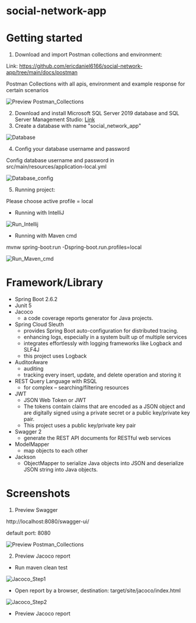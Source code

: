 # social-network-app

# Getting started

1. Download and import Postman collections and environment: 

Link: https://github.com/ericdaniel6166/social-network-app/tree/main/docs/postman

Postman Collections with all apis, environment and example response for certain scenarios

![Preview Postman_Collections](https://github.com/ericdaniel6166/social-network-app/blob/main/docs/images/Preview_Postman_collections.png)

2. Download and install Microsoft SQL Server 2019 database and SQL Server Management Studio: [Link](https://youtu.be/QsXWszvjMBM)
3. Create a database with name "social_network_app" 

![Database](https://github.com/ericdaniel6166/social-network-app/blob/main/docs/images/database.png)

4. Config your database username and password 

Config database username and password in src/main/resources/application-local.yml

![Database_config](https://github.com/ericdaniel6166/social-network-app/blob/main/docs/images/database_config.png)

5. Running project: 

Please choose active profile = local

- Running with IntelliJ

![Run_Intellij](https://github.com/ericdaniel6166/social-network-app/blob/main/docs/images/run_intellij.png)

- Running with Maven cmd 

mvnw spring-boot:run -Dspring-boot.run.profiles=local

![Run_Maven_cmd](https://github.com/ericdaniel6166/social-network-app/blob/main/docs/images/run_maven_cmd.png)

# Framework/Library

- Spring Boot 2.6.2
- Junit 5
- Jacoco 
    - a code coverage reports generator for Java projects.
- Spring Cloud Sleuth
    - provides Spring Boot auto-configuration for distributed tracing.
    - enhancing logs, especially in a system built up of multiple services
    - integrates effortlessly with logging frameworks like Logback and SLF4J
    - this project uses Logback
- AuditorAware 
    - auditing
    - tracking every insert, update, and delete operation and storing it
- REST Query Language with RSQL
    - for complex – searching/filtering resources
- JWT
    - JSON Web Token or JWT
    - The tokens contain claims that are encoded as a JSON object and are digitally signed using a private secret or a public key/private key pair.
    - This project uses a public key/private key pair
- Swagger 2
    - generate the REST API documents for RESTful web services
- ModelMapper
    - map objects to each other
- Jackson 
    - ObjectMapper to serialize Java objects into JSON and deserialize JSON string into Java objects.





# Screenshots
1. Preview Swagger

http://localhost:8080/swagger-ui/

default port: 8080

![Preview Postman_Collections](https://github.com/ericdaniel6166/social-network-app/blob/main/docs/images/Preview_Swagger.png)

2. Preview Jacoco report

- Run maven clean test

![Jacoco_Step1](https://github.com/ericdaniel6166/social-network-app/blob/main/docs/images/jacoco_step1.png)

- Open report by a browser, destination: target/site/jacoco/index.html

![Jacoco_Step2](https://github.com/ericdaniel6166/social-network-app/blob/main/docs/images/jacoco_step2.png)

- Preview Jacoco report